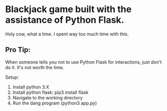 # Blackjack game built with the assistance of Python Flask.

Holy cow, what a time. I spent way too much time with this.

## Pro Tip:

When someone tells you not to use Python Flask for interactions, just don't do it. It's not worth the time.

Setup:
1. Install python 3.X
2. Install python flask: pip3 install flask
3. Navigate to the working directory
4. Run the dang program (python3 app.py)
